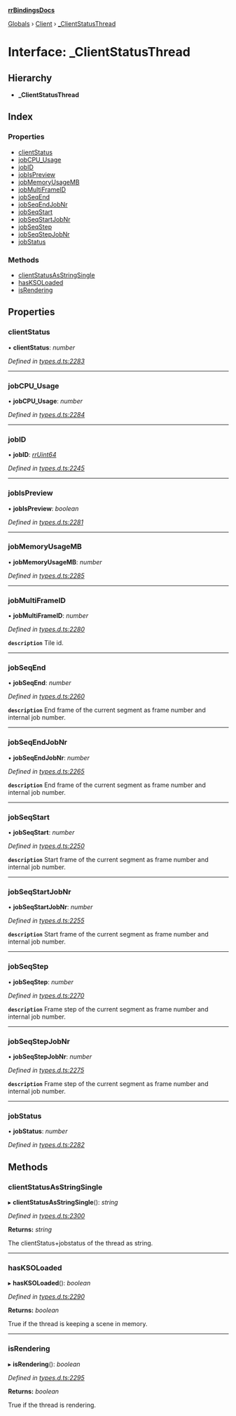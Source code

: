 **[rrBindingsDocs](../README.md)**

[Globals](../README.md) › [Client](../modules/client.md) › [_ClientStatusThread](client._clientstatusthread.md)

# Interface: _ClientStatusThread

## Hierarchy

* **_ClientStatusThread**

## Index

### Properties

* [clientStatus](client._clientstatusthread.md#clientstatus)
* [jobCPU_Usage](client._clientstatusthread.md#jobcpu_usage)
* [jobID](client._clientstatusthread.md#jobid)
* [jobIsPreview](client._clientstatusthread.md#jobispreview)
* [jobMemoryUsageMB](client._clientstatusthread.md#jobmemoryusagemb)
* [jobMultiFrameID](client._clientstatusthread.md#jobmultiframeid)
* [jobSeqEnd](client._clientstatusthread.md#jobseqend)
* [jobSeqEndJobNr](client._clientstatusthread.md#jobseqendjobnr)
* [jobSeqStart](client._clientstatusthread.md#jobseqstart)
* [jobSeqStartJobNr](client._clientstatusthread.md#jobseqstartjobnr)
* [jobSeqStep](client._clientstatusthread.md#jobseqstep)
* [jobSeqStepJobNr](client._clientstatusthread.md#jobseqstepjobnr)
* [jobStatus](client._clientstatusthread.md#jobstatus)

### Methods

* [clientStatusAsStringSingle](client._clientstatusthread.md#clientstatusasstringsingle)
* [hasKSOLoaded](client._clientstatusthread.md#hasksoloaded)
* [isRendering](client._clientstatusthread.md#isrendering)

## Properties

###  clientStatus

• **clientStatus**: *number*

*Defined in [types.d.ts:2283](https://github.com/Novalis15/rrBindings/blob/33d8d78/nodeJS/lx64/v6/types.d.ts#L2283)*

___

###  jobCPU_Usage

• **jobCPU_Usage**: *number*

*Defined in [types.d.ts:2284](https://github.com/Novalis15/rrBindings/blob/33d8d78/nodeJS/lx64/v6/types.d.ts#L2284)*

___

###  jobID

• **jobID**: *[rrUint64](utils.rruint64.md)*

*Defined in [types.d.ts:2245](https://github.com/Novalis15/rrBindings/blob/33d8d78/nodeJS/lx64/v6/types.d.ts#L2245)*

___

###  jobIsPreview

• **jobIsPreview**: *boolean*

*Defined in [types.d.ts:2281](https://github.com/Novalis15/rrBindings/blob/33d8d78/nodeJS/lx64/v6/types.d.ts#L2281)*

___

###  jobMemoryUsageMB

• **jobMemoryUsageMB**: *number*

*Defined in [types.d.ts:2285](https://github.com/Novalis15/rrBindings/blob/33d8d78/nodeJS/lx64/v6/types.d.ts#L2285)*

___

###  jobMultiFrameID

• **jobMultiFrameID**: *number*

*Defined in [types.d.ts:2280](https://github.com/Novalis15/rrBindings/blob/33d8d78/nodeJS/lx64/v6/types.d.ts#L2280)*

**`description`** Tile id.

___

###  jobSeqEnd

• **jobSeqEnd**: *number*

*Defined in [types.d.ts:2260](https://github.com/Novalis15/rrBindings/blob/33d8d78/nodeJS/lx64/v6/types.d.ts#L2260)*

**`description`** End frame of the current segment as frame number and internal job number.

___

###  jobSeqEndJobNr

• **jobSeqEndJobNr**: *number*

*Defined in [types.d.ts:2265](https://github.com/Novalis15/rrBindings/blob/33d8d78/nodeJS/lx64/v6/types.d.ts#L2265)*

**`description`** End frame of the current segment as frame number and internal job number.

___

###  jobSeqStart

• **jobSeqStart**: *number*

*Defined in [types.d.ts:2250](https://github.com/Novalis15/rrBindings/blob/33d8d78/nodeJS/lx64/v6/types.d.ts#L2250)*

**`description`** Start frame of the current segment as frame number and internal job number.

___

###  jobSeqStartJobNr

• **jobSeqStartJobNr**: *number*

*Defined in [types.d.ts:2255](https://github.com/Novalis15/rrBindings/blob/33d8d78/nodeJS/lx64/v6/types.d.ts#L2255)*

**`description`** Start frame of the current segment as frame number and internal job number.

___

###  jobSeqStep

• **jobSeqStep**: *number*

*Defined in [types.d.ts:2270](https://github.com/Novalis15/rrBindings/blob/33d8d78/nodeJS/lx64/v6/types.d.ts#L2270)*

**`description`** Frame step of the current segment as frame number and internal job number.

___

###  jobSeqStepJobNr

• **jobSeqStepJobNr**: *number*

*Defined in [types.d.ts:2275](https://github.com/Novalis15/rrBindings/blob/33d8d78/nodeJS/lx64/v6/types.d.ts#L2275)*

**`description`** Frame step of the current segment as frame number and internal job number.

___

###  jobStatus

• **jobStatus**: *number*

*Defined in [types.d.ts:2282](https://github.com/Novalis15/rrBindings/blob/33d8d78/nodeJS/lx64/v6/types.d.ts#L2282)*

## Methods

###  clientStatusAsStringSingle

▸ **clientStatusAsStringSingle**(): *string*

*Defined in [types.d.ts:2300](https://github.com/Novalis15/rrBindings/blob/33d8d78/nodeJS/lx64/v6/types.d.ts#L2300)*

**Returns:** *string*

The clientStatus+jobstatus of the thread as string.

___

###  hasKSOLoaded

▸ **hasKSOLoaded**(): *boolean*

*Defined in [types.d.ts:2290](https://github.com/Novalis15/rrBindings/blob/33d8d78/nodeJS/lx64/v6/types.d.ts#L2290)*

**Returns:** *boolean*

True if the thread is keeping a scene in memory.

___

###  isRendering

▸ **isRendering**(): *boolean*

*Defined in [types.d.ts:2295](https://github.com/Novalis15/rrBindings/blob/33d8d78/nodeJS/lx64/v6/types.d.ts#L2295)*

**Returns:** *boolean*

True if the thread is rendering.